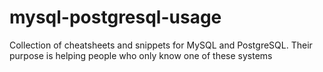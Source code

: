 # mysql-postgresql-usage
Collection of cheatsheets and snippets for MySQL and PostgreSQL. Their purpose is helping people who only know one of these systems
